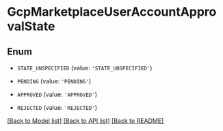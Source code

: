 # GcpMarketplaceUserAccountApprovalState


## Enum

* `STATE_UNSPECIFIED` (value: `'STATE_UNSPECIFIED'`)

* `PENDING` (value: `'PENDING'`)

* `APPROVED` (value: `'APPROVED'`)

* `REJECTED` (value: `'REJECTED'`)

[[Back to Model list]](../README.md#documentation-for-models) [[Back to API list]](../README.md#documentation-for-api-endpoints) [[Back to README]](../README.md)


